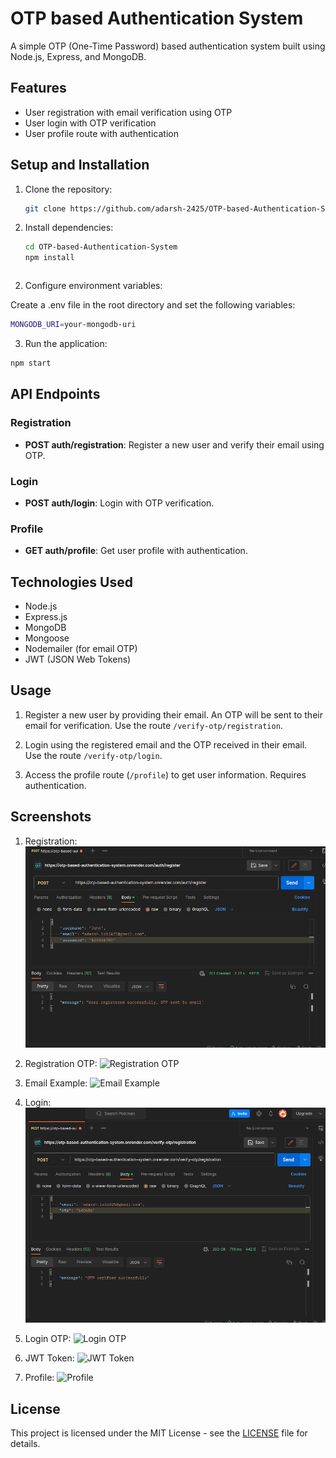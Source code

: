 # OTP based Authentication System

A simple OTP (One-Time Password) based authentication system built using Node.js, Express, and MongoDB.

## Features

- User registration with email verification using OTP
- User login with OTP verification
- User profile route with authentication

## Setup and Installation

1. Clone the repository:

   ```bash
   git clone https://github.com/adarsh-2425/OTP-based-Authentication-System.git
   ````
   
1. Install dependencies:
   ```bash
   cd OTP-based-Authentication-System
   npm install
  ```
  ```
2. Configure environment variables:  

Create a .env file in the root directory and set the following variables:

```bash
MONGODB_URI=your-mongodb-uri
```

3. Run the application:

```bash
npm start
```

## API Endpoints

### Registration

- **POST auth/registration**: Register a new user and verify their email using OTP.

### Login

- **POST auth/login**: Login with OTP verification.

### Profile

- **GET auth/profile**: Get user profile with authentication.



## Technologies Used

- Node.js
- Express.js
- MongoDB
- Mongoose
- Nodemailer (for email OTP)
- JWT (JSON Web Tokens)

## Usage

1. Register a new user by providing their email. An OTP will be sent to their email for verification. Use the route `/verify-otp/registration`.

2. Login using the registered email and the OTP received in their email. Use the route `/verify-otp/login`.

3. Access the profile route (`/profile`) to get user information. Requires authentication.


## Screenshots

1. Registration:
   ![Registration](https://github.com/adarsh-2425/OTP-based-Authentication-System/blob/main/public/images/registration%20otp.png)

2. Registration OTP:
   ![Registration OTP](/public/images/registration_otp.png)

3. Email Example:
   ![Email Example](/public/images/email_example.png)

4. Login:
   ![Login](/public/images/login.png)

5. Login OTP:
   ![Login OTP](/public/images/login_otp.png)

6. JWT Token:
   ![JWT Token](/public/images/token.png)

7. Profile:
   ![Profile](/public/images/profile.png)



## License

This project is licensed under the MIT License - see the [LICENSE](LICENSE) file for details.

